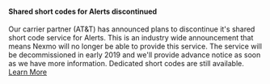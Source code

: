 <div class="Vlt-callout Vlt-callout--critical" >
  <i></i>
  <div class="Vlt-callout__content">
  <h4 id="discontinued">Shared short codes for Alerts discontinued</h4>
<p>Our carrier partner (AT&T) has announced plans to discontinue it's shared short code service for Alerts. This is an industry wide announcement that means Nexmo will no longer be able to provide this service. The service will be decommissioned in early 2019 and we'll provide advance notice as soon as we have more information. Dedicated short codes are still available.
<br />
<a class="Vlt-btn Vlt-btn--destructive no-external-marker" href="https://help.nexmo.com/hc/en-us/articles/115013144287-Short-codes-Features-Overview">Learn More</a></p>
  </div>
</div>


